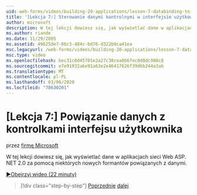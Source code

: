 ```yaml
---
uid: web-forms/videos/building-20-applications/lesson-7-databinding-to-user-interface-controls
title: '[Lekcja 7:] Sterowanie danymi kontrolnymi w interfejsie użytkownika | Microsoft Docs'
author: microsoft
description: W tej lekcji dowiesz się, jak wyświetlać dane w aplikacjach sieci Web&#160;w systemie ASP.NET 2,0 za pomocą niektórych nowych formantów powiązanych z danymi.
ms.author: riande
ms.date: 11/29/2005
ms.assetid: 49625de7-06c3-484c-bd76-d322b9ca41ea
msc.legacyurl: /web-forms/videos/building-20-applications/lesson-7-databinding-to-user-interface-controls
msc.type: video
ms.openlocfilehash: bec31c6d45701e2a27c38cea066fec0d0dc908c8
ms.sourcegitcommit: e7e91932a6e91a63e2e46417626f39d6b244a3ab
ms.translationtype: MT
ms.contentlocale: pl-PL
ms.lasthandoff: 03/06/2020
ms.locfileid: "78630201"
---
```

# <a name="lesson-7-databinding-to-user-interface-controls"></a>[Lekcja 7:] Powiązanie danych z kontrolkami interfejsu użytkownika

przez [firmę Microsoft](https://github.com/microsoft)

W tej lekcji dowiesz się, jak wyświetlać dane w aplikacjach sieci Web ASP. NET 2.0 za pomocą niektórych nowych formantów powiązanych z danymi.

[&#9654;Obejrzyj wideo (22 minuty)](https://channel9.msdn.com/Blogs/ASP-NET-Site-Videos/lesson-7-databinding-to-user-interface-controls)

> [!div class="step-by-step"]
> [Poprzednie](lesson-6-working-with-stylesheets-and-master-pages.md)
> [dalej](lesson-8-working-with-the-gridview-and-formview.md)
